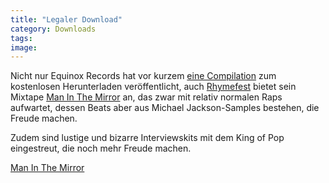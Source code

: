 ```yaml
---
title: "Legaler Download"
category: Downloads
tags: 
image: 
---
```


Nicht nur Equinox Records hat vor kurzem [eine Compilation](http://e-q-x.net/eqx013/eqx013.htm) zum kostenlosen Herunterladen veröffentlicht, auch [Rhymefest](http://www.myspace.com/rhymefest) bietet sein Mixtape [Man In The Mirror](http://blog.myspace.com/index.cfm?fuseaction=blog.view&friendID=48635297&blogID=343126058) an, das zwar mit relativ normalen Raps aufwartet, dessen Beats aber aus Michael Jackson-Samples bestehen, die Freude machen.  

  

Zudem sind lustige und bizarre Interviewskits mit dem King of Pop eingestreut, die noch mehr Freude machen.  

  

[Man In The Mirror](http://rhymefeststore.com/mixtapes/Rhymefest_ManInTheMirror.zip)